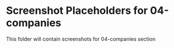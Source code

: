 # Screenshot Placeholders for 04-companies
This folder will contain screenshots for 04-companies section
